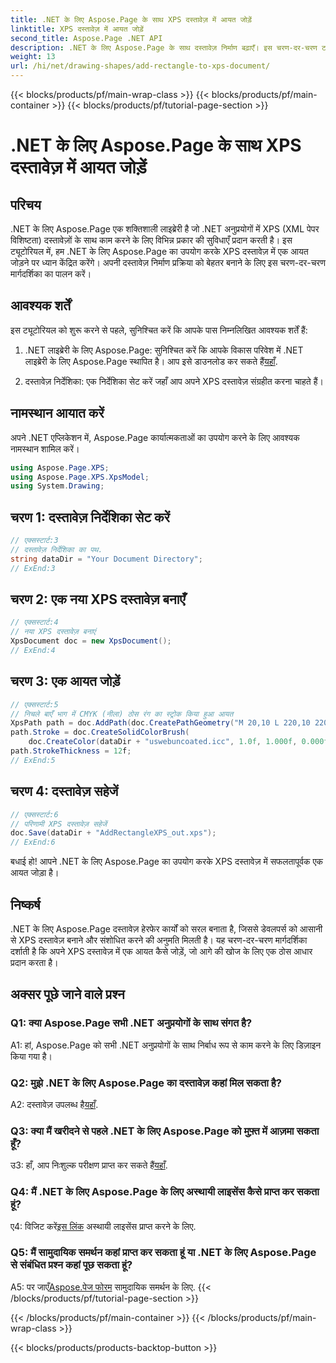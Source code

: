 ```yaml
---
title: .NET के लिए Aspose.Page के साथ XPS दस्तावेज़ में आयत जोड़ें
linktitle: XPS दस्तावेज़ में आयत जोड़ें
second_title: Aspose.Page .NET API
description: .NET के लिए Aspose.Page के साथ दस्तावेज़ निर्माण बढ़ाएँ। इस चरण-दर-चरण ट्यूटोरियल में जानें कि XPS दस्तावेज़ों में आयत कैसे जोड़ें।
weight: 13
url: /hi/net/drawing-shapes/add-rectangle-to-xps-document/
---
```


{{< blocks/products/pf/main-wrap-class >}}
{{< blocks/products/pf/main-container >}}
{{< blocks/products/pf/tutorial-page-section >}}

# .NET के लिए Aspose.Page के साथ XPS दस्तावेज़ में आयत जोड़ें

## परिचय

.NET के लिए Aspose.Page एक शक्तिशाली लाइब्रेरी है जो .NET अनुप्रयोगों में XPS (XML पेपर विशिष्टता) दस्तावेज़ों के साथ काम करने के लिए विभिन्न प्रकार की सुविधाएँ प्रदान करती है। इस ट्यूटोरियल में, हम .NET के लिए Aspose.Page का उपयोग करके XPS दस्तावेज़ में एक आयत जोड़ने पर ध्यान केंद्रित करेंगे। अपनी दस्तावेज़ निर्माण प्रक्रिया को बेहतर बनाने के लिए इस चरण-दर-चरण मार्गदर्शिका का पालन करें।

## आवश्यक शर्तें

इस ट्यूटोरियल को शुरू करने से पहले, सुनिश्चित करें कि आपके पास निम्नलिखित आवश्यक शर्तें हैं:

1.  .NET लाइब्रेरी के लिए Aspose.Page: सुनिश्चित करें कि आपके विकास परिवेश में .NET लाइब्रेरी के लिए Aspose.Page स्थापित है। आप इसे डाउनलोड कर सकते हैं[यहाँ](https://releases.aspose.com/page/net/).

2. दस्तावेज़ निर्देशिका: एक निर्देशिका सेट करें जहाँ आप अपने XPS दस्तावेज़ संग्रहीत करना चाहते हैं।

## नामस्थान आयात करें

अपने .NET एप्लिकेशन में, Aspose.Page कार्यात्मकताओं का उपयोग करने के लिए आवश्यक नामस्थान शामिल करें।

```csharp
using Aspose.Page.XPS;
using Aspose.Page.XPS.XpsModel;
using System.Drawing;
```

## चरण 1: दस्तावेज़ निर्देशिका सेट करें

```csharp
// एक्सस्टार्ट:3
// दस्तावेज़ निर्देशिका का पथ.
string dataDir = "Your Document Directory";
// ExEnd:3
```

## चरण 2: एक नया XPS दस्तावेज़ बनाएँ

```csharp
// एक्सस्टार्ट:4
// नया XPS दस्तावेज़ बनाएं
XpsDocument doc = new XpsDocument();
// ExEnd:4
```

## चरण 3: एक आयत जोड़ें

```csharp
// एक्सस्टार्ट:5
// निचले बाएँ भाग में CMYK (नीला) ठोस रंग का स्ट्रोक किया हुआ आयत
XpsPath path = doc.AddPath(doc.CreatePathGeometry("M 20,10 L 220,10 220,100 20,100 Z"));
path.Stroke = doc.CreateSolidColorBrush(
    doc.CreateColor(dataDir + "uswebuncoated.icc", 1.0f, 1.000f, 0.000f, 0.000f, 0.000f));
path.StrokeThickness = 12f;
// ExEnd:5
```

## चरण 4: दस्तावेज़ सहेजें

```csharp
// एक्सस्टार्ट:6
// परिणामी XPS दस्तावेज़ सहेजें
doc.Save(dataDir + "AddRectangleXPS_out.xps");
// ExEnd:6
```

बधाई हो! आपने .NET के लिए Aspose.Page का उपयोग करके XPS दस्तावेज़ में सफलतापूर्वक एक आयत जोड़ा है।

## निष्कर्ष

.NET के लिए Aspose.Page दस्तावेज़ हेरफेर कार्यों को सरल बनाता है, जिससे डेवलपर्स को आसानी से XPS दस्तावेज़ बनाने और संशोधित करने की अनुमति मिलती है। यह चरण-दर-चरण मार्गदर्शिका दर्शाती है कि अपने XPS दस्तावेज़ में एक आयत कैसे जोड़ें, जो आगे की खोज के लिए एक ठोस आधार प्रदान करता है।

## अक्सर पूछे जाने वाले प्रश्न

### Q1: क्या Aspose.Page सभी .NET अनुप्रयोगों के साथ संगत है?

A1: हां, Aspose.Page को सभी .NET अनुप्रयोगों के साथ निर्बाध रूप से काम करने के लिए डिज़ाइन किया गया है।

### Q2: मुझे .NET के लिए Aspose.Page का दस्तावेज़ कहां मिल सकता है?

 A2: दस्तावेज़ उपलब्ध है[यहाँ](https://reference.aspose.com/page/net/).

### Q3: क्या मैं खरीदने से पहले .NET के लिए Aspose.Page को मुफ़्त में आज़मा सकता हूँ?

 उ3: हाँ, आप निःशुल्क परीक्षण प्राप्त कर सकते हैं[यहाँ](https://releases.aspose.com/).

### Q4: मैं .NET के लिए Aspose.Page के लिए अस्थायी लाइसेंस कैसे प्राप्त कर सकता हूं?

 ए4: विजिट करें[इस लिंक](https://purchase.aspose.com/temporary-license/) अस्थायी लाइसेंस प्राप्त करने के लिए.

### Q5: मैं सामुदायिक समर्थन कहां प्राप्त कर सकता हूं या .NET के लिए Aspose.Page से संबंधित प्रश्न कहां पूछ सकता हूं?

 A5: पर जाएँ[Aspose.पेज फोरम](https://forum.aspose.com/c/page/39) सामुदायिक समर्थन के लिए.
{{< /blocks/products/pf/tutorial-page-section >}}

{{< /blocks/products/pf/main-container >}}
{{< /blocks/products/pf/main-wrap-class >}}

{{< blocks/products/products-backtop-button >}}
